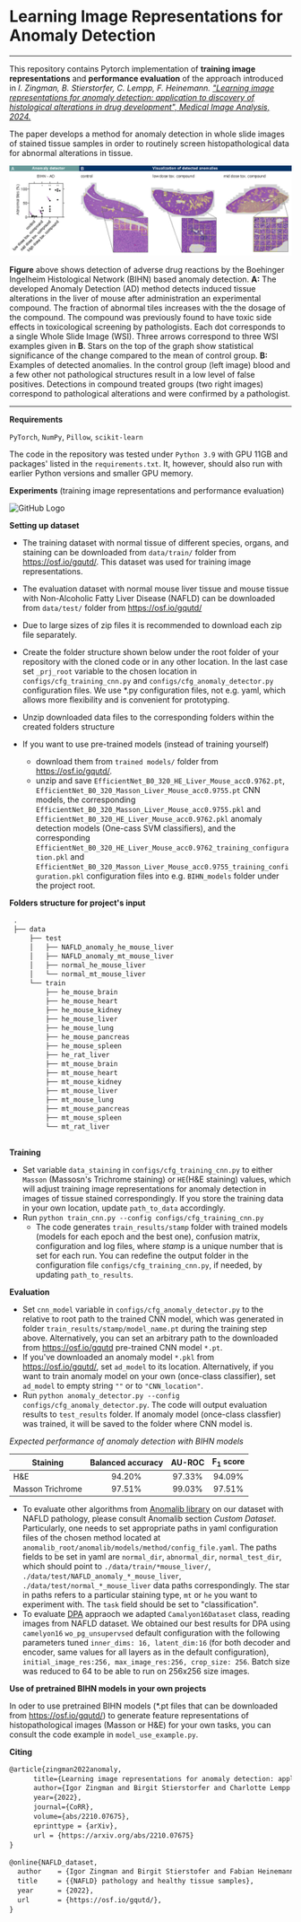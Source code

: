 # Learning Image Representations for Anomaly Detection

-------

This repository contains Pytorch implementation of **training image representations** and **performance evaluation** of the approach introduced in
*I. Zingman, B. Stierstorfer, C. Lempp, F. Heinemann. ["Learning image representations for anomaly detection: application to discovery of
histological alterations in drug development", Medical Image Analysis, 2024.](https://www.sciencedirect.com/science/article/pii/S1361841523003274#da1)*

The paper develops a method for anomaly detection in whole slide images of stained tissue samples in order to routinely screen histopathological data for abnormal alterations in tissue. 

![GitHub Logo](docs/tox_pattern.png)

**Figure** above shows detection of adverse drug reactions by the Boehinger Ingelheim Histological Network (BIHN) based anomaly detection. **A:** The developed Anomaly Detection (AD) method detects induced tissue alterations in
the liver of mouse after administration an experimental compound. The fraction of abnormal tiles increases with the the dosage of the compound. The
compound was previously found to have toxic side effects in toxicological screening by pathologists. Each dot corresponds to a single Whole Slide Image (WSI). Three arrows
correspond to three WSI examples given in **B**. Stars on the top of the graph show statistical significance of the change compared to the mean of control
group. **B:** Examples of detected anomalies. In the control group (left image) blood and a few other not pathological structures result in a low level of false
positives. Detections in compound treated groups (two right images) correspond to pathological alterations and were confirmed by a pathologist.

------
**Requirements**

```PyTorch```, ```NumPy```, ```Pillow```, ```scikit-learn```

The code in the repository was tested under ```Python 3.9``` with GPU 11GB and packages' listed in the ```requirements.txt```.
It, however, should also run with earlier Python versions and smaller GPU memory.

**Experiments** (training image representations and performance evaluation)

![GitHub Logo](docs/Scheme_extended.png)

**Setting up dataset**

* The training dataset with normal tissue of different species, organs, and staining can be downloaded from ```data/train/``` folder from https://osf.io/gqutd/.
This dataset was used for training image representations.

* The evaluation dataset with normal mouse liver tissue and mouse tissue with Non-Alcoholic Fatty Liver Disease (NAFLD) can
be downloaded from ```data/test/``` folder from https://osf.io/gqutd/

* Due to large sizes of zip files it is recommended to download each zip file separately.

* Create the folder structure shown below under the root folder of your repository with the cloned code or in any other location. 
In the last case set ```_prj_root``` variable to the chosen location in ```configs/cfg_training_cnn.py``` and ```configs/cfg_anomaly_detector.py``` configuration files.
We use *.py configuration files, not e.g. yaml, which allows more flexibility and is convenient for prototyping.

* Unzip downloaded data files to the corresponding folders within the created folders structure

* If you want to use pre-trained models (instead of training yourself)
  * download them from ```trained models/``` folder from https://osf.io/gqutd/.
  * unzip and save ```EfficientNet_B0_320_HE_Liver_Mouse_acc0.9762.pt```, ```EfficientNet_B0_320_Masson_Liver_Mouse_acc0.9755.pt``` CNN models, 
  the corresponding ```EfficientNet_B0_320_Masson_Liver_Mouse_acc0.9755.pkl``` and ```EfficientNet_B0_320_HE_Liver_Mouse_acc0.9762.pkl``` 
  anomaly detection models (One-cass SVM classifiers), and the corresponding ```EfficientNet_B0_320_HE_Liver_Mouse_acc0.9762_training_configuration.pkl```
  and ```EfficientNet_B0_320_Masson_Liver_Mouse_acc0.9755_training_configuration.pkl```
  configuration files into e.g. ```BIHN_models``` folder under the project root.
   

**Folders structure for project's input**  
```
 .
 ├── data
     ├── test
     │   ├── NAFLD_anomaly_he_mouse_liver
     │   ├── NAFLD_anomaly_mt_mouse_liver
     │   ├── normal_he_mouse_liver
     │   └── normal_mt_mouse_liver
     └── train
         ├── he_mouse_brain
         ├── he_mouse_heart
         ├── he_mouse_kidney
         ├── he_mouse_liver
         ├── he_mouse_lung
         ├── he_mouse_pancreas
         ├── he_mouse_spleen
         ├── he_rat_liver
         ├── mt_mouse_brain 
         ├── mt_mouse_heart
         ├── mt_mouse_kidney
         ├── mt_mouse_liver
         ├── mt_mouse_lung
         ├── mt_mouse_pancreas
         ├── mt_mouse_spleen
         └── mt_rat_liver
 

```

**Training**

* Set variable ```data_staining``` in ```configs/cfg_training_cnn.py``` to either ```Masson``` (Massosn's Trichrome staining) or ```HE```(H&E staining) values, which will
adjust training image representations for anomaly detection in images of tissue stained correspondingly. If you store the training data in your own location,  update
 ```path_to_data``` accordingly.
* Run ```python train_cnn.py --config configs/cfg_training_cnn.py```
    * The code generates ```train_results/stamp``` folder with trained models (models for each epoch and the best one), confusion matrix, configuration
    and log files, where *stamp* is a unique number that is set for each run. You can redefine the output 
    folder in the configuration file ```configs/cfg_training_cnn.py```, if needed, by updating ```path_to_results```.
 
**Evaluation**

* Set ```cnn_model``` variable in ```configs/cfg_anomaly_detector.py``` to the relative to root path to the trained CNN model, which was 
generated in folder ```train_results/stamp/model_name.pt``` during the training step above. Alternatively, you can set an arbitrary path to the downloaded from https://osf.io/gqutd pre-trained CNN model ```*.pt```.
* If you've downloaded an anomaly model ```*.pkl``` from https://osf.io/gqutd/, set ```ad_model``` to its location. Alternatively, if you want to train anomaly model on your own (once-class classifier), set ```ad_model``` to empty string ```""``` or to ```"CNN_location"```.
* Run ```python anomaly_detector.py --config configs/cfg_anomaly_detector.py```. The code will output evaluation results to ```test_results``` folder.
If anomaly model (once-class classfier) was trained, it will be saved to the folder where CNN model is.  

*Expected performance of anomaly detection with BIHN models*

| Staining         |  Balanced accuracy  |  AU-ROC  |  F<sub>1</sub> score  |
|------------------|:-------------------:|:--------:|:---------------------:|
| H&E              |       94.20%        |  97.33%  |        94.09%         |
| Masson Trichrome |       97.51%        |  99.03%  |        97.51%         |

* To evaluate other algorithms from [Anomalib library](https://github.com/openvinotoolkit/anomalib) on our dataset with NAFLD pathology,
please consult Anomalib section *Custom Dataset*. Particularly, one needs to set appropriate paths in yaml configuration files of the chosen method located at ```anomalib_root/anomalib/models/method/config_file.yaml```.
The paths fields to be set in yaml are ```normal_dir```, ```abnormal_dir```, ```normal_test_dir```, which should point to ```./data/train/*mouse_liver/```, ```./data/test/NAFLD_anomaly_*_mouse_liver```,  ```./data/test/normal_*_mouse_liver``` data paths correspondingly.
The star in paths refers to a particular staining type, ```mt``` or ```he``` you want to experiment with. The ```task``` field should be set to "classification".
* To evaluate [DPA](https://github.com/ninatu/anomaly_detection) appraoch we adapted ```Camalyon16Dataset``` class, reading images from NAFLD dataset.
We obtained our best results for DPA using ```camelyon16``` ```wo_pg_unsupervsed``` default configuration with the following parameters tuned ```inner_dims: 16, latent_dim:16``` (for both decoder and encoder, same values for all layers as in the default configuration), ```initial_image_res:256, max_image_res:256, crop_size: 256```.
Batch size was reduced to 64 to be able to run on 256x256 size images.


**Use of pretrained BIHN models in your own projects**

In oder to use pretrained BIHN models (*.pt files that can be downloaded from https://osf.io/gqutd/) to generate 
feature representations of histopathological images (Masson or H&E) for your own tasks, you can consult the code example in ```model_use_example.py```. 

**Citing**
```markdown
@article{zingman2022anomaly,
      title={Learning image representations for anomaly detection: application to discovery of histological alterations in drug development},
      author={Igor Zingman and Birgit Stierstorfer and Charlotte Lempp and Fabian Heinemann},
      year={2022},
      journal={CoRR},
      volume={abs/2210.07675},    
      eprinttype = {arXiv},
      url = {https://arxiv.org/abs/2210.07675}
}
```
```markdown
@online{NAFLD_dataset,
  author    = {Igor Zingman and Birgit Stierstofer and Fabian Heinemann},
  title     = {{NAFLD} pathology and healthy tissue samples},  
  year      = {2022},
  url       = {https://osf.io/gqutd/},   
}
```










